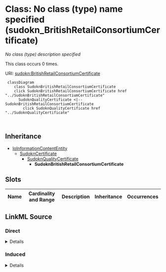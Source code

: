 

# Class: No class (type) name specified (sudokn_BritishRetailConsortiumCertificate)


_No class (type) description specified_






This class occurs 0 times.


URI: [sudokn:BritishRetailConsortiumCertificate](http://asu.edu/semantics/SUDOKN/BritishRetailConsortiumCertificate)






```mermaid
 classDiagram
    class SudoknBritishRetailConsortiumCertificate
    click SudoknBritishRetailConsortiumCertificate href "../SudoknBritishRetailConsortiumCertificate"
      SudoknQualityCertificate <|-- SudoknBritishRetailConsortiumCertificate
        click SudoknQualityCertificate href "../SudoknQualityCertificate"
      
      
```





## Inheritance
* [IoInformationContentEntity](../classes/IoInformationContentEntity.md)
    * [SudoknCertificate](../classes/SudoknCertificate.md)
        * [SudoknQualityCertificate](../classes/SudoknQualityCertificate.md)
            * **SudoknBritishRetailConsortiumCertificate**



## Slots

| Name | Cardinality and Range | Description | Inheritance | Occurrences |
| ---  | --- | --- | --- | --- |














## LinkML Source

<!-- TODO: investigate https://stackoverflow.com/questions/37606292/how-to-create-tabbed-code-blocks-in-mkdocs-or-sphinx -->

### Direct

<details>

```yaml
name: sudokn_BritishRetailConsortiumCertificate
conforms_to: No schema conformance document specified
annotations:
  count:
    tag: count
    value: 0
description: No class (type) description specified
title: No class (type) name specified
from_schema: sudokn-kg
rank: 1000
is_a: sudokn_QualityCertificate
class_uri: sudokn:BritishRetailConsortiumCertificate

```
</details>

### Induced

<details>

```yaml
name: sudokn_BritishRetailConsortiumCertificate
conforms_to: No schema conformance document specified
annotations:
  count:
    tag: count
    value: 0
description: No class (type) description specified
title: No class (type) name specified
from_schema: sudokn-kg
rank: 1000
is_a: sudokn_QualityCertificate
class_uri: sudokn:BritishRetailConsortiumCertificate

```
</details>